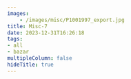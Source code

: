 ```yaml
---
images:
    - /images/misc/P1001997_export.jpg
title: Misc-7
date: 2023-12-31T16:26:18
tags:
- all
- bazar
multipleColumn: false
hideTitle: true
---
```

